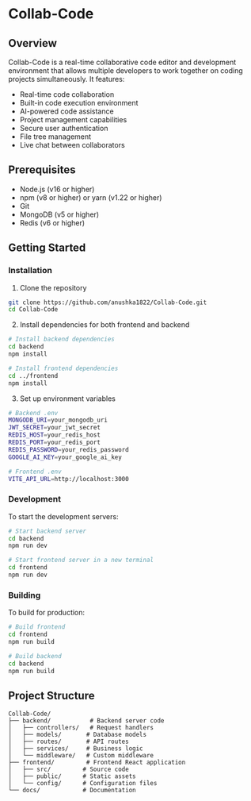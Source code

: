 # Collab-Code

## Overview

Collab-Code is a real-time collaborative code editor and development environment that allows multiple developers to work together on coding projects simultaneously. It features:

- Real-time code collaboration
- Built-in code execution environment
- AI-powered code assistance
- Project management capabilities
- Secure user authentication
- File tree management
- Live chat between collaborators

## Prerequisites

- Node.js (v16 or higher)
- npm (v8 or higher) or yarn (v1.22 or higher)
- Git
- MongoDB (v5 or higher)
- Redis (v6 or higher)

## Getting Started

### Installation

1. Clone the repository

```bash
git clone https://github.com/anushka1822/Collab-Code.git
cd Collab-Code
```

2. Install dependencies for both frontend and backend

```bash
# Install backend dependencies
cd backend
npm install

# Install frontend dependencies
cd ../frontend
npm install
```

3. Set up environment variables

```bash
# Backend .env
MONGODB_URI=your_mongodb_uri
JWT_SECRET=your_jwt_secret
REDIS_HOST=your_redis_host
REDIS_PORT=your_redis_port
REDIS_PASSWORD=your_redis_password
GOOGLE_AI_KEY=your_google_ai_key

# Frontend .env
VITE_API_URL=http://localhost:3000
```

### Development

To start the development servers:

```bash
# Start backend server
cd backend
npm run dev

# Start frontend server in a new terminal
cd frontend
npm run dev
```

### Building

To build for production:

```bash
# Build frontend
cd frontend
npm run build

# Build backend
cd backend
npm run build
```

## Project Structure

```
Collab-Code/
├── backend/           # Backend server code
│   ├── controllers/   # Request handlers
│   ├── models/       # Database models
│   ├── routes/       # API routes
│   ├── services/     # Business logic
│   └── middleware/   # Custom middleware
├── frontend/         # Frontend React application
│   ├── src/         # Source code
│   ├── public/      # Static assets
│   └── config/      # Configuration files
└── docs/            # Documentation
